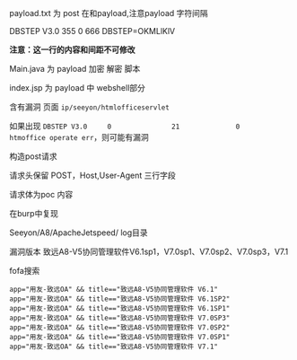 payload.txt 为 post 在和payload,注意payload 字符间隔

DBSTEP V3.0     355             0               666             DBSTEP=OKMLlKlV

**注意：这一行的内容和间距不可修改**

Main.java 为 payload 加密 解密 脚本

index.jsp 为 payload 中 webshell部分


含有漏洞 页面
```ip/seeyon/htmlofficeservlet```

如果出现 ```DBSTEP V3.0     0               21              0               htmoffice operate err```，则可能有漏洞

构造post请求

请求头保留 POST，Host,User-Agent 三行字段

请求体为poc 内容

在burp中复现

Seeyon/A8/ApacheJetspeed/   log目录

漏洞版本 致远A8-V5协同管理软件V6.1sp1，V7.0sp1、V7.0sp2、V7.0sp3，V7.1

fofa搜索

```
app="用友-致远OA" && title=="致远A8-V5协同管理软件 V6.1"     
app="用友-致远OA" && title=="致远A8-V5协同管理软件 V6.1SP2"  
app="用友-致远OA" && title=="致远A8-V5协同管理软件 V6.1SP1"  
app="用友-致远OA" && title=="致远A8-V5协同管理软件 V7.0SP3"
app="用友-致远OA" && title=="致远A8-V5协同管理软件 V7.0SP2"  
app="用友-致远OA" && title=="致远A8-V5协同管理软件 V7.0SP1" 
app="用友-致远OA" && title=="致远A8-V5协同管理软件 V7.1"
```

